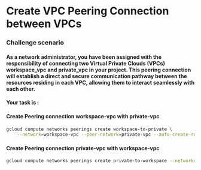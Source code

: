 # Create VPC Peering Connection between VPCs

### Challenge scenario

#### As a network administrator, you have been assigned with the responsibility of connecting two Virtual Private Clouds (VPCs) workspace_vpc and private_vpc in your project. This peering connection will establish a direct and secure communication pathway between the resources residing in each VPC, allowing them to interact seamlessly with each other.

#### Your task is :

#### Create Peering connection workspace-vpc with private-vpc

```bash
gcloud compute networks peerings create workspace-to-private \
    --network=workspace-vpc --peer-network=private-vpc --auto-create-routes
```

#### Create Peering connection private-vpc with workspace-vpc

```bash
gcloud compute networks peerings create private-to-workspace --network=private-vpc --peer-network=workspace-vpc --auto-create-routes
```
